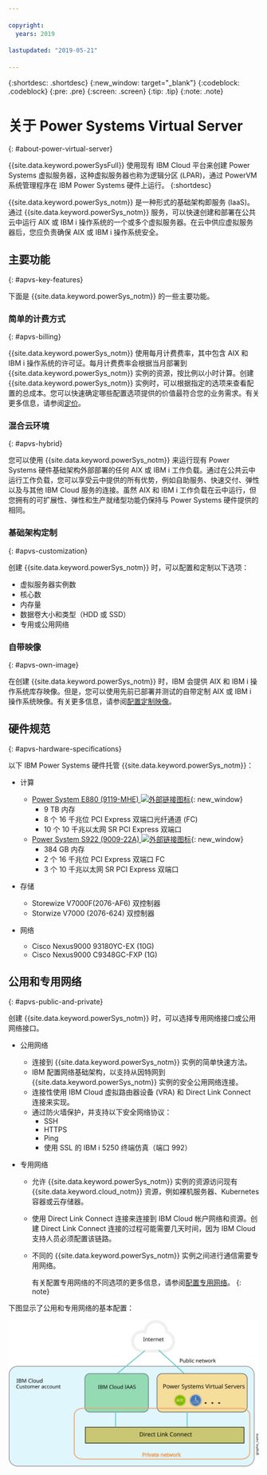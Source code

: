 ```yaml
---

copyright:
  years: 2019

lastupdated: "2019-05-21"

---
```


{:shortdesc: .shortdesc}
{:new_window: target="_blank"}
{:codeblock: .codeblock}
{:pre: .pre}
{:screen: .screen}
{:tip: .tip}
{:note: .note}

# 关于 Power Systems Virtual Server
{: #about-power-virtual-server}

{{site.data.keyword.powerSysFull}} 使用现有 IBM Cloud 平台来创建 Power Systems 虚拟服务器，这种虚拟服务器也称为逻辑分区 (LPAR)，通过 PowerVM 系统管理程序在 IBM Power Systems 硬件上运行。
{:shortdesc}

{{site.data.keyword.powerSys_notm}} 是一种形式的基础架构即服务 (IaaS)。通过 {{site.data.keyword.powerSys_notm}} 服务，可以快速创建和部署在公共云中运行 AIX 或 IBM i 操作系统的一个或多个虚拟服务器。在云中供应虚拟服务器后，您应负责确保 AIX 或 IBM i 操作系统安全。

## 主要功能
{: #apvs-key-features}

下面是 {{site.data.keyword.powerSys_notm}} 的一些主要功能。

### 简单的计费方式
{: #apvs-billing}

{{site.data.keyword.powerSys_notm}} 使用每月计费费率，其中包含 AIX 和 IBM i 操作系统的许可证。每月计费费率会根据当月部署到 {{site.data.keyword.powerSys_notm}} 实例的资源，按比例以小时计算。创建 {{site.data.keyword.powerSys_notm}} 实例时，可以根据指定的选项来查看配置的总成本。您可以快速确定哪些配置选项提供的价值最符合您的业务需求。有关更多信息，请参阅[定价](/docs/infrastructure/power-iaas?topic=power-iaas-pricing-virtual-server#pricing-virtual-server)。

### 混合云环境
{: #apvs-hybrid}

您可以使用 {{site.data.keyword.powerSys_notm}} 来运行现有 Power Systems 硬件基础架构外部部署的任何 AIX 或 IBM i 工作负载。通过在公共云中运行工作负载，您可以享受云中提供的所有优势，例如自助服务、快速交付、弹性以及与其他 IBM Cloud 服务的连接。虽然 AIX 和 IBM i 工作负载在云中运行，但您拥有的可扩展性、弹性和生产就绪型功能仍保持与 Power Systems 硬件提供的相同。

### 基础架构定制
{: #apvs-customization}

创建 {{site.data.keyword.powerSys_notm}} 时，可以配置和定制以下选项：
* 虚拟服务器实例数
* 核心数
* 内存量
* 数据卷大小和类型（HDD 或 SSD）
* 专用或公用网络

### 自带映像
{: #apvs-own-image}

在创建 {{site.data.keyword.powerSys_notm}} 时，IBM 会提供 AIX 和 IBM i 操作系统库存映像。但是，您可以使用先前已部署并测试的自带定制 AIX 或 IBM i 操作系统映像。有关更多信息，请参阅[配置定制映像](/docs/infrastructure/power-iaas?topic=power-iaas-configuring-custom-image#configuring-custom-image)。

## 硬件规范
{: #apvs-hardware-specifications}

以下 IBM Power Systems 硬件托管 {{site.data.keyword.powerSys_notm}}：

* 计算
  * [Power System E880 (9119-MHE) ![外部链接图标](../icons/launch-glyph.svg "外部链接图标")](https://www.ibm.com/support/knowledgecenter/en/POWER8/p8hdx/9119_mhe_landing.htm){: new_window}
    * 9 TB 内存
    * 8 个 16 千兆位 PCI Express 双端口光纤通道 (FC)
    * 10 个 10 千兆以太网 SR PCI Express 双端口
  * [Power System S922 (9009-22A) ![外部链接图标](../icons/launch-glyph.svg "外部链接图标")](https://www.ibm.com/support/knowledgecenter/en/POWER9/p9hdx/9009_22a_landing.htm){: new_window}
    * 384 GB 内存
    * 2 个 16 千兆位 PCI Express 双端口 FC
    * 3 个 10 千兆以太网 SR PCI Express 双端口

* 存储
  * Storewize V7000F(2076-AF6) 双控制器
  * Storwize V7000 (2076-624) 双控制器

* 网络
  * Cisco Nexus9000 93180YC-EX (10G)
  * Cisco Nexus9000 C9348GC-FXP (1G)

## 公用和专用网络
{: #apvs-public-and-private}

创建 {{site.data.keyword.powerSys_notm}} 时，可以选择专用网络接口或公用网络接口。

* 公用网络
  * 连接到 {{site.data.keyword.powerSys_notm}} 实例的简单快速方法。
  * IBM 配置网络基础架构，以支持从因特网到 {{site.data.keyword.powerSys_notm}} 实例的安全公用网络连接。
  * 连接性使用 IBM Cloud 虚拟路由器设备 (VRA) 和 Direct Link Connect 连接来实现。
  * 通过防火墙保护，并支持以下安全网络协议：
    * SSH
    * HTTPS
    * Ping
    * 使用 SSL 的 IBM i 5250 终端仿真（端口 992）

* 专用网络
  * 允许 {{site.data.keyword.powerSys_notm}} 实例的资源访问现有 {{site.data.keyword.cloud_notm}} 资源，例如裸机服务器、Kubernetes 容器或云存储器。
  * 使用 Direct Link Connect 连接来连接到 IBM Cloud 帐户网络和资源。创建 Direct Link Connect 连接的过程可能需要几天时间，因为 IBM Cloud 支持人员必须配置该链路。
  * 不同的 {{site.data.keyword.powerSys_notm}} 实例之间进行通信需要专用网络。

    有关配置专用网络的不同选项的更多信息，请参阅[配置专用网络](/docs/infrastructure/power-iaas?topic=power-iaas-cpn-configuring#cpn-configuring)。
    {: note}

下图显示了公用和专用网络的基本配置：

![显示公共或专用连接的网络流量如何流动](/images/power-iaas-network1.svg "显示公共或专用连接的网络流量如何流动")

<!-- Customer A is able to connect to a public network by using a Direct Link Dedicated connection with their {{site.data.keyword.cloud_notm}} Power account. -->
<!-- Customer A is able to connect to a private network by using a Direct Link Connect connection with their {{site.data.keyword.cloud_notm}} account. -->
<!-- Customer A can use either a public or private network to access their {{site.data.keyword.powerSys_notm}}. -->
<!-- Customer B is able to connect to only a private network by using a Direct Link Connect connection with their {{site.data.keyword.cloud_notm}} account.  -->
